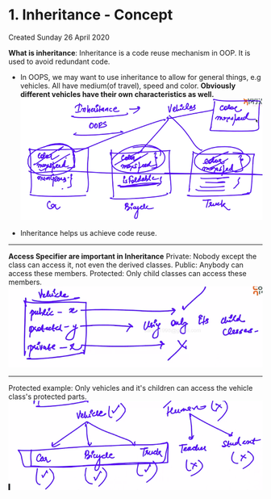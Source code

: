 # 1. Inheritance - Concept
Created Sunday 26 April 2020

**What is inheritance**: Inheritance is a code reuse mechanism in OOP. It is used to avoid redundant code.

* In OOPS, we may want to use inheritance to allow for general things, e.g vehicles. All have medium(of travel), speed and color. **Obviously different vehicles have their own characteristics as well.**
![](./1._Inheritance_-_Concept/Selection_104.png)

* Inheritance helps us achieve code reuse.
*****
**Access Specifier are important in Inheritance**
Private: Nobody except the class can access it, not even the derived classes. 
Public: Anybody can access these members.
Protected: Only child classes can access these members.
![](./1._Inheritance_-_Concept/Selection_105.png)

*****

Protected example: Only vehicles and it's children can access the vehicle class's protected parts.
![](./1._Inheritance_-_Concept/Selection_106.png)

